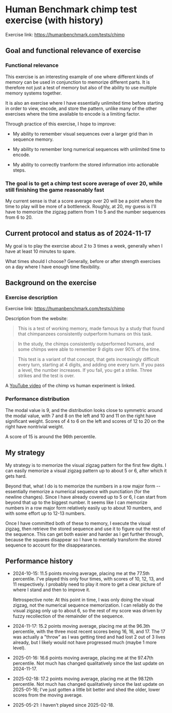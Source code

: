 # Human Benchmark chimp test exercise (with history)

Exercise link: https://humanbenchmark.com/tests/chimp

## Goal and functional relevance of exercise

### Functional relevance

This exercise is an interesting example of one where different kinds
of memory can be used in conjunction to memorize different parts. It
is therefore not just a test of memory but also of the ability to use
multiple memory systems together.

It is also an exercise where I have essentially unlimited time before
starting in order to view, encode, and store the pattern, unlike many
of the other exercises where the time available to encode is a
limiting factor.

Through practice of this exercise, I hope to improve:

* My ability to remember visual sequences over a larger grid than in
  sequence memory.

* My ability to remember long numerical sequences with unlimited time
  to encode.

* My ability to correctly tranform the stored information into
  actionable steps.

### The goal is to get a chimp test score average of over 20, while still finishing the game reasonably fast

My current sense is that a score average over 20 will be a point where
the time to play will be more of a bottleneck. Roughly, at 20, my
guess is I'll have to memorize the zigzag pattern from 1 to 5 and the
number sequences from 6 to 20.

## Current protocol and status as of 2024-11-17

My goal is to play the exercise about 2 to 3 times a week, generally
when I have at least 10 minutes to spare.

What times should I choose? Generally, before or after strength
exercises on a day where I have enough time flexibility.

## Background on the exercise

### Exercise description

Exercise link: https://humanbenchmark.com/tests/chimp

Description from the website:

> This is a test of working memory, made famous by a study that found
> that chimpanzees consistently outperform humans on this task.

> In the study, the chimps consistently outperformed humans, and some
> chimps were able to remember 9 digits over 90% of the time.

> This test is a variant of that concept, that gets increasingly
> difficult every turn, starting at 4 digits, and adding one every
> turn. If you pass a level, the number increases. If you fail, you
> get a strike. Three strikes and the test is over.

A [YouTube video](https://www.youtube.com/watch?v=zsXP8qeFF6A) of the
chimp vs human experiment is linked.

### Performance distribution

The modal value is 9, and the distribution looks close to symmetric
around the modal value, with 7 and 8 on the left and 10 and 11 on the
right have significant weight. Scores of 4 to 6 on the left and scores
of 12 to 20 on the right have nontrivial weight.

A score of 15 is around the 96th percentile.

## My strategy

My strategy is to memorize the visual zigzag pattern for the first few
digits. I can easily memorize a visual zigzag pattern up to about 5 or
6, after which it gets hard.

Beyond that, what I do is to memorize the numbers in a row major form
-- essentially memorize a numerical sequence with punctiation (for the
newline changes). Since I have already covered up to 5 or 6, I can
start from beyond that up to the biggest number. It seems like I can
memorize numbers in a row major form relatively easily up to about 10
numbers, and with some effort up to 12-13 numbers.

Once I have committed both of these to memory, I execute the visual
zigzag, then retrieve the stored sequence and use it to figure out the
rest of the sequence. This can get both easier and harder as I get
further through, because the squares disappear so I have to mentally
transform the stored sequence to account for the disappearances.

## Performance history

* 2024-10-15: 11.5 points moving average, placing me at the 77.5th
  percentile. I've played this only four times, with scores of 10, 12,
  13, and 11 respectively. I probably need to play it more to get a
  clear picture of where I stand and then to improve it.

  Retrospective note: At this point in time, I was only doing the
  visual zigzag, not the numerical sequence memorization. I can
  reliably do the visual zigzag only up to about 6, so the rest of my
  score was driven by fuzzy recollection of the remainder of the
  sequence.

* 2024-11-17: 15.2 points moving average, placing me at the 96.3th
  percentile, with the three most recent scores being 16, 16, and
  17. The 17 was actually a "throw" as I was getting tired and had
  lost 2 out of 3 lives already, but I likely would not have
  progressed much (maybe 1 more level).

* 2025-01-16: 16.6 points moving average, placing me at the 97.47th
  percentile. Not much has changed qualitatively since the last
  update on 2024-11-17.

* 2025-02-18: 17.2 points moving average, placing me at the 98.12th
  percentile. Not much has changed qualitatively since the last update
  on 2025-01-16; I've just gotten a little bit better and shed the
  older, lower scores from the moving average.

* 2025-05-21: I haven't played since 2025-02-18.
